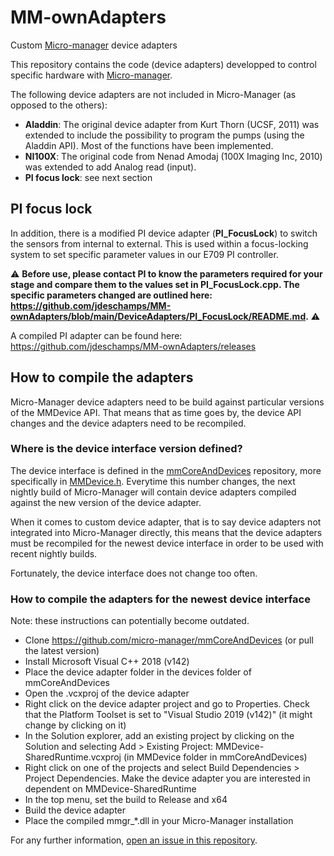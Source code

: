 # MM-ownAdapters
Custom [Micro-manager](https://micro-manager.org/ "Micro-manager website") device adapters

This repository contains the code (device adapters) developped to control specific hardware with [Micro-manager](https://micro-manager.org/ "Micro-manager website"). 

The following device adapters are not included in Micro-Manager (as opposed to the others):

* **Aladdin**: The original device adapter from Kurt Thorn (UCSF, 2011) was extended to include the possibility to program the pumps
(using the Aladdin API). Most of the functions have been implemented.
* **NI100X**: The original code from Nenad Amodaj (100X Imaging Inc, 2010) was extended to add Analog read (input).
* **PI focus lock**: see next section

## PI focus lock

In addition, there is a modified PI device adapter (**PI_FocusLock**) to switch the sensors from internal to external. This is used within a focus-locking system to set specific parameter values in our E709 PI controller. 

⚠️ **Before use, please contact PI to know the parameters required for your stage and compare them to the values set in PI_FocusLock.cpp. The specific parameters changed are outlined here: https://github.com/jdeschamps/MM-ownAdapters/blob/main/DeviceAdapters/PI_FocusLock/README.md.** ⚠️

A compiled PI adapter can be found here: https://github.com/jdeschamps/MM-ownAdapters/releases

## How to compile the adapters

Micro-Manager device adapters need to be build against particular versions of the MMDevice API. That means that as time goes by, the device API changes and the device adapters need to be recompiled.

### Where is the device interface version defined?

The device interface is defined in the [mmCoreAndDevices](https://github.com/micro-manager/mmCoreAndDevices) repository, more specifically in [MMDevice.h](https://github.com/micro-manager/mmCoreAndDevices/blob/52af1c314f761116674c4600eedf6d1ece21a152/MMDevice/MMDevice.h#L30). Everytime this number changes, the next nightly build of Micro-Manager will contain device adapters compiled against the new version of the device adapter.

When it comes to custom device adapter, that is to say device adapters not integrated into Micro-Manager directly, this means that the device adapters must be recompiled for the newest device interface in order to be used with recent nightly builds.

Fortunately, the device interface does not change too often.

### How to compile the adapters for the newest device interface

Note: these instructions can potentially become outdated.

- Clone https://github.com/micro-manager/mmCoreAndDevices (or pull the latest version)
- Install Microsoft Visual C++ 2018 (v142)
- Place the device adapter folder in the devices folder of mmCoreAndDevices
- Open the .vcxproj of the device adapter
- Right click on the device adapter project and go to Properties. Check that the Platform Toolset is set to "Visual Studio 2019 (v142)" (it might change by clicking on it)
- In the Solution explorer, add an existing project by clicking on the Solution and selecting Add > Existing Project: MMDevice-SharedRuntime.vcxproj (in MMDevice folder in mmCoreAndDevices)
- Right click on one of the projects and select Build Dependencies > Project Dependencies. Make the device adapter you are interested in dependent on MMDevice-SharedRuntime
- In the top menu, set the build to Release and x64
- Build the device adapter
- Place the compiled mmgr_*.dll in your Micro-Manager installation 

For any further information, [open an issue in this repository](https://github.com/jdeschamps/MM-ownAdapters/issues).
